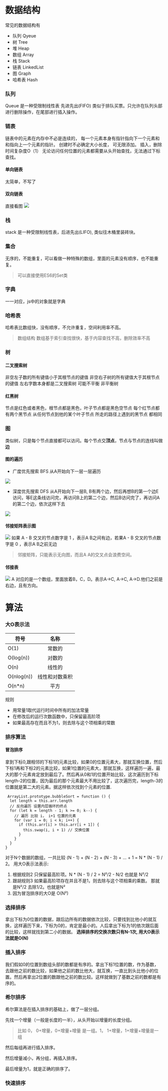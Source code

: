 # 数据结构
常见的数据结构有
* 队列 Qyeue
* 树 Tree
* 堆 Heap
* 数组 Array
* 栈 Stack
* 链表 LinkedList
* 图 Graph
* 哈希表 Hash
### 队列
  Queue 是一种受限制线性表 先进先出(FIFO) 类似于排队买票。只允许在队列头部进行删除操作，在尾部进行插入操作。
### 链表
  链表中的元素在内存中不必是连续的，
  每一个元素本身有指针指向下一个元素和和指向上一个元素的指针。
  创建时不必确定大小长度， 可无限添加。
  插入，删除 时间复杂度O（1）
  无论访问任何位置的元素都需要从头开始查找，无法通过下标查找。
  #### 单向链表
  太简单，不写了
  #### 双向链表
  直接看图
  ![](./img/a.png)
  
### 栈
  stack 是一种受限制线性表，后进先出(LIFO), 类似往木桶里装砖块。

### 集合
  无序的，不能重复，可以看做一种特殊的数组，里面的元素没有顺序，也不能重复。 
  > 可以直接使用ES6的Set类

### 字典
  一一对应，js中的对象就是字典
### 哈希表
  哈希表比数组快，没有顺序，不允许重复，空间利用率不高。
  > 数组结构 数组基于索引查找很快，基于内容查找不高，删除效率不高
### 树
#### 二叉搜索树 
非空左子数的所有键值小于其根节点的键值
              非空右子树的所有键值大于其根节点的键值
              左右字数本身都是二叉搜索树
              可能不平衡 非平衡树 
#### 红黑树
节点是红色或者黑色，根节点都是黑色，叶子节点都是黑色空节点
          每个红节点都有两个黑节点
          从任何节点到他的某个叶子节点 所走的路径上遇到的黑节点 都相同
### 图
类似树，只是每个节点直接都可以访问。每个节点交**顶点**，节点与节点的连线叫做**边**
#### 图的遍历
* 广度优先搜索 BFS
从A开始向下一层一层遍历

![](./img/d.png)
* 深度优先搜索 DFS
从A开始向下一层B, B有两个边，然后再想B的第一个边E访问，等E这条线访问完，再访问B上的第二个边，然后B访问完了，再访问A的第二个边，依次这样下去

![](./img/f.png)

#### 邻接矩阵表示图

![](./img/b.jpg)
如果 A - B 交叉的节点数字是 1 ，表示A B之间有边，若果A - B 交叉的节点数字是 0 ，表示A B之前无边
> 邻接矩阵，只能表示无向图，而且A A的交叉点会浪费空间。
#### 邻接表
![](./img/c.png)
A 对应的是一个数组，里面放着B，C，D。表示A->C, A->C, A->D.他们之前是右边，且有方向。
# 算法
### 大O表示法
| 符号          | 名称           |
| ------------- |:--------------:|
| O(1)          | 常数的         | 
| O(log(n))     | 对数的         |
| O(n)          |   线性的       |
| O(nlog(n))    |   线性和对数乘积|
| O(n*n)        |   平方         |

规则
 * 用常量1取代运行时间中所有的加法常量
 * 在修改后的运行次数函数中，只保留最高阶项
 * 如果最高存在而且不为1，则去除与这个项相乘的常数

 ### 排序算法
 #### 冒泡排序
拿到下标0,跟相邻的下标1的元素比较，如果0的位置元素大，那就互换位置，然后下标1再和下标2的元素比较，如果1位置的元素大，那就互换，这样遍历一遍，最大的那个元素肯定放到最后了。然后再从0和1的位置开始比较，这次遍历到下标length-2的位置，因为最后的那个元素最大不用比较了，这次遍历完，length-3的位置就是第二大的元素。据这样依次找到个元素的位置.

```
 ArrayList.prototype.bubbleSort = function () {
  let length = this.arr.length
  // 反向遍历 设置内层循环的终点
  for (let k = length - 1; k >= 0; k--) {
    // 遍历 比较 i， i+1 位置的元素
    for (var i = 0; i < k; i++) {
      if (this.arr[i] > this.arr[i + 1]) {
        this.swap(i, i + 1) // 交换位置
      }
    }
  }
}
```
对于N个数据的数组，一共比较 (N - 1) + (N - 2) + (N - 3) + ... + 1 = N * (N - 1) / 2。
用大O表示法表示:
 1. 根据规则2 只保留最高阶项。N * (N - 1) / 2 = N²/2 - N/2 也就是  N²/2
 2. 跟胡规则3 如果最高阶项存在并且不是1，则去除与这个项相乘的乘数。 那就是N²/2 去除1/2。也就是N²
 3. 因为冒泡排序的大O是 O(N²)

 ### 选择排序
 拿出下标为0位置的数据，跟后边所有的数据依次比较，只要找到比他小的就互换，这样遍历下来，下标为0的，肯定是最小的。人后拿出下标为1的依次跟后面的比较，这样就找到第二小的数据。
 **选择排序的交换次数只有N-1次, 用大O表示法就是O(N)**

 ### 插入排序
 我们假如0的位置到数组头部的数都是有序的。拿出下标1位置的数，作为基数，去跟他之前的数比较，如果他之前的数比他大，就互换，一直比到头比他小的位置。然后再拿出2位置的数跟他之前的数比较。这样就做到了基数之前的数都是有序的。
 ### 希尔排序
希尔算法是在插入排序的基础上，做了一层分组。

先找一个增量（一般是长度的一半），从头开始以增量的长度分组。
>  比如 0， 0+增量，0+增量+增量 是一组。1， 1+增量，1+增量+增量是一组

然后每组再进行插入排序。

然后增量减小，再分组，再插入排序。

最后增量为1，就是正确的排序了。

### 快速排序


